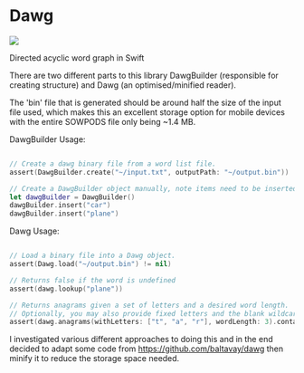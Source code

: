 # Dawg
![](https://reposs.herokuapp.com/?path=ChrisAU/Dawg)

Directed acyclic word graph in Swift

There are two different parts to this library DawgBuilder (responsible for creating structure) and Dawg (an optimised/minified reader).

The 'bin' file that is generated should be around half the size of the input file used, which makes this an excellent storage option for mobile devices with the entire SOWPODS file only being ~1.4 MB.

DawgBuilder Usage:
```swift

// Create a dawg binary file from a word list file.
assert(DawgBuilder.create("~/input.txt", outputPath: "~/output.bin"))

// Create a DawgBuilder object manually, note items need to be inserted alpabetically.
let dawgBuilder = DawgBuilder()
dawgBuilder.insert("car")
dawgBuilder.insert("plane")

```

Dawg Usage:
```swift

// Load a binary file into a Dawg object.
assert(Dawg.load("~/output.bin") != nil)

// Returns false if the word is undefined
assert(dawg.lookup("plane"))

// Returns anagrams given a set of letters and a desired word length.
// Optionally, you may also provide fixed letters and the blank wildcard to use (defaults to ?)
assert(dawg.anagrams(withLetters: ["t", "a", "r"], wordLength: 3).contains("art"))

```

I investigated various different approaches to doing this and in the end decided to adapt some code from https://github.com/baltavay/dawg then minify it to reduce the storage space needed.
